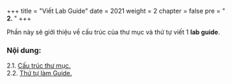 +++
title = "Viết Lab Guide"
date = 2021
weight = 2
chapter = false
pre = "<b> 2. </b>"
+++

Phần này sẽ giới thiệu về cấu trúc của thư mục và thứ tự viết 1 **lab guide**.

### **Nội dung:**

2.1. [Cấu trúc thư mục.](2.1-directory-structure) \
2.2. [Thứ tự làm Guide.](2.2-write-step)